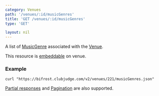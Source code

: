 ```yaml
---
category: Venues
path: '/venues/:id/musicGenres'
title: 'GET /venues/:id/musicGenres'
type: 'GET'

layout: nil
---
```


A list of [MusicGenre](#/music-genre-model) associated with the [Venue](#/venue-model).

This resource is [embeddable](#/resource-embedding) on venue.

### Example

```
curl "https://bifrost.clubjudge.com/v2/venues/221/musicGenres.json"
```

[Partial responses](#/partial-responses) and [Pagination](#/pagination) are also supported.
